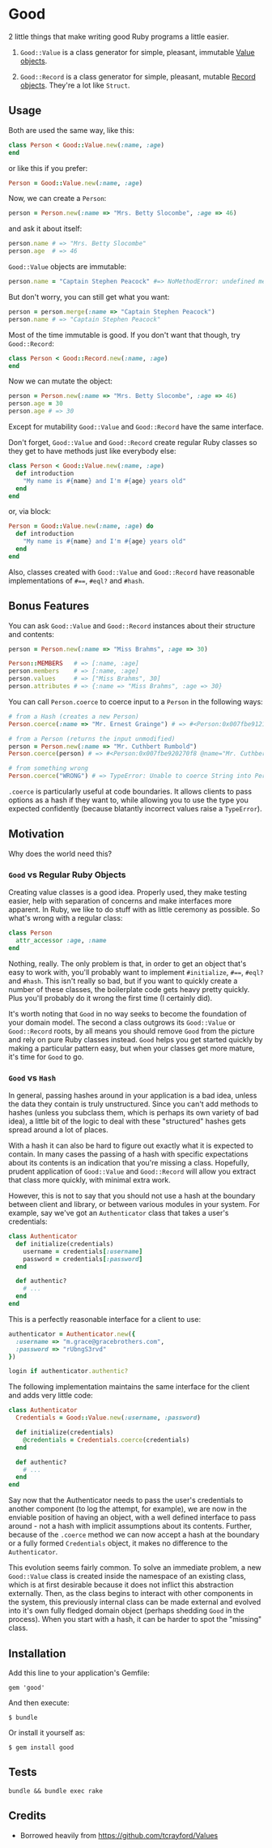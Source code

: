# Good 

2 little things that make writing good Ruby programs a little easier.

1. `Good::Value` is a class generator for simple, pleasant, immutable [Value objects](http://en.wikipedia.org/wiki/Value_object).

2. `Good::Record` is a class generator for simple, pleasant, mutable [Record objects](http://en.wikipedia.org/wiki/Record_(computer_science) "Record Objects"). They're a lot like `Struct`.

## Usage

Both are used the same way, like this:

```ruby
class Person < Good::Value.new(:name, :age)
end
```

or like this if you prefer:

```ruby
Person = Good::Value.new(:name, :age)
```

Now, we can create a `Person`:

```ruby
person = Person.new(:name => "Mrs. Betty Slocombe", :age => 46)
```

and ask it about itself:

```ruby
person.name # => "Mrs. Betty Slocombe"
person.age  # => 46 
```

`Good::Value` objects are immutable:

```ruby
person.name = "Captain Stephen Peacock" #=> NoMethodError: undefined method `name=' for ...
```

But don't worry, you can still get what you want:

```ruby
person = person.merge(:name => "Captain Stephen Peacock")
person.name # => "Captain Stephen Peacock"
```

Most of the time immutable is good. If you don't want that though, try
`Good::Record`:

```ruby
class Person < Good::Record.new(:name, :age)
end
```

Now we can mutate the object:

```ruby
person = Person.new(:name => "Mrs. Betty Slocombe", :age => 46)
person.age = 30
person.age # => 30
```

Except for mutability `Good::Value` and `Good::Record` have the same interface.

Don't forget, `Good::Value` and `Good::Record` create regular Ruby classes so
they get to have methods just like everybody else:

```ruby
class Person < Good::Value.new(:name, :age)
  def introduction 
    "My name is #{name} and I'm #{age} years old"
  end
end
```

or, via block:

```ruby
Person = Good::Value.new(:name, :age) do
  def introduction 
    "My name is #{name} and I'm #{age} years old"
  end
end
```

Also, classes created with `Good::Value` and `Good::Record` have reasonable
implementations of `#==`, `#eql?` and `#hash`.

## Bonus Features

You can ask `Good::Value` and `Good::Record` instances about their structure
and contents:

```ruby
person = Person.new(:name => "Miss Brahms", :age => 30)

Person::MEMBERS   # => [:name, :age]
person.members    # => [:name, :age]
person.values     # => ["Miss Brahms", 30]
person.attributes # => {:name => "Miss Brahms", :age => 30}
```

You can call `Person.coerce` to coerce input to a `Person` in the following
ways:

```ruby
# from a Hash (creates a new Person)
Person.coerce(:name => "Mr. Ernest Grainge") # => #<Person:0x007fbe9121d048 @name="Mr. Ernest Grainge"> 

# from a Person (returns the input unmodified)
person = Person.new(:name => "Mr. Cuthbert Rumbold") 
Person.coerce(person) # => #<Person:0x007fbe920270f8 @name="Mr. Cuthbert Rumbold">

# from something wrong  
Person.coerce("WRONG") # => TypeError: Unable to coerce String into Person
```

`.coerce` is particularly useful at code boundaries. It allows clients to pass
options as a hash if they want to, while allowing you to use the type you
expected confidently (because blatantly incorrect values raise a `TypeError`). 

## Motivation

Why does the world need this?

### `Good` vs Regular Ruby Objects 

Creating value classes is a good idea. Properly used, they make testing easier,
help with separation of concerns and make interfaces more apparent. In Ruby, we
like to do stuff with as little ceremony as possible. So what's wrong with a
regular class:

```ruby
class Person
  attr_accessor :age, :name
end 
```

Nothing, really. The only problem is that, in order to get an object that's
easy to work with, you'll probably want to implement `#initialize`, `#==`,
`#eql?` and `#hash`. This isn't really so bad, but if you want to quickly create
a number of these classes, the boilerplate code gets heavy pretty quickly. Plus
you'll probably do it wrong the first time (I certainly did).

It's worth noting that `Good` in no way seeks to become the foundation of your
domain model. The second a class outgrows its `Good::Value` or `Good::Record`
roots, by all means you should remove `Good` from the picture and rely on pure
Ruby classes instead. `Good` helps you get started quickly by making a
particular pattern easy, but when your classes get more mature, it's time for
`Good` to go.

### `Good` vs `Hash`

In general, passing hashes around in your application is a bad idea, unless the
data they contain is truly unstructured. Since you can't add methods to hashes
(unless you subclass them, which is perhaps its own variety of bad idea), a
little bit of the logic to deal with these "structured" hashes gets spread
around a lot of places.

With a hash it can also be hard to figure out exactly what it is expected to
contain. In many cases the passing of a hash with specific expectations about
its contents is an indication that you're missing a class.  Hopefully, prudent
application of `Good::Value` and `Good::Record` will allow you extract that
class more quickly, with minimal extra work.

However, this is not to say that you should not use a hash at the boundary
between client and library, or between various modules in your system. For
example, say we've got an `Authenticator` class that takes a user's credentials:

```ruby
class Authenticator
  def initialize(credentials)
    username = credentials[:username]
    password = credentials[:password]
  end

  def authentic?
    # ...
  end
end
```

This is a perfectly reasonable interface for a client to use:

```ruby
authenticator = Authenticator.new({
  :username => "m.grace@gracebrothers.com",
  :password => "rUbngS3rvd"
})

login if authenticator.authentic?
```

The following implementation maintains the same interface for the client and
adds very little code: 

```ruby
class Authenticator
  Credentials = Good::Value.new(:username, :password)

  def initialize(credentials)
    @credentials = Credentials.coerce(credentials)
  end

  def authentic?
    # ...
  end
end
```

Say now that the Authenticator needs to pass the user's credentials to
another component (to log the attempt, for example), we are now in the enviable
position of having an object, with a well defined interface to pass around -
not a hash with implicit assumptions about its contents. Further, because of
the `.coerce` method we can now accept a hash at the boundary or a fully formed
`Credentials` object, it makes no difference to the `Authenticator`.

This evolution seems fairly common. To solve an immediate problem, a new
`Good::Value` class is created inside the namespace of an existing class, which
is at first desirable because it does not inflict this abstraction externally.
Then, as the class begins to interact with other components in the system,
this previously internal class can be made external and evolved into it's own
fully fledged domain object (perhaps shedding `Good` in the process). When you
start with a hash, it can be harder to spot the "missing" class.

## Installation

Add this line to your application's Gemfile:

    gem 'good'

And then execute:

    $ bundle

Or install it yourself as:

    $ gem install good

## Tests 

    bundle && bundle exec rake

## Credits

* Borrowed heavily from https://github.com/tcrayford/Values

